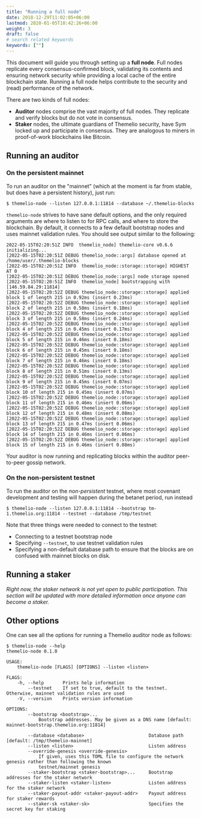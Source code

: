 ```yaml
---
title: "Running a full node"
date: 2018-12-29T11:02:05+06:00
lastmod: 2020-01-05T10:42:26+06:00
weight: 3
draft: false
# search related keywords
keywords: [""]
---
```


This document will guide you through setting up a **full node**. Full nodes replicate every consensus-confirmed block, validating its contents and ensuring network security while providing a local cache of the entire blockchain state. Running a full node helps contribute to the security and (read) performance of the network.

There are two kinds of full nodes:

- **Auditor** nodes comprise the vast majority of full nodes. They replicate and verify blocks but do not vote in consensus.
- **Staker** nodes, the ultimate guardians of Themelio security, have Sym locked up and participate in consensus. They are analogous to miners in proof-of-work blockchains like Bitcoin.

## Running an auditor

### On the persistent mainnet

To run an auditor on the "mainnet" (which at the moment is far from stable, but does have a persistent history), just run:

```text
$ themelio-node --listen 127.0.0.1:11814 --database ~/.themelio-blocks
```

`themelio-node` strives to have sane default options, and the only required arguments are where to listen to for RPC calls, and where to store the blockchain. By default, it connects to a few default bootstrap nodes and uses mainnet validation rules. You should see output similar to the following:

```text
2022-05-15T02:20:51Z INFO  themelio_node] themelio-core v0.6.6 initializing...
[2022-05-15T02:20:51Z DEBUG themelio_node::args] database opened at /home/user/.themelio-blocks
[2022-05-15T02:20:51Z INFO  themelio_node::storage::storage] HIGHEST AT 0
[2022-05-15T02:20:51Z DEBUG themelio_node::args] node storage opened
[2022-05-15T02:20:51Z INFO  themelio_node] bootstrapping with [146.59.84.29:11814]
[2022-05-15T02:20:52Z DEBUG themelio_node::storage::storage] applied block 1 of length 215 in 0.92ms (insert 0.23ms)
[2022-05-15T02:20:52Z DEBUG themelio_node::storage::storage] applied block 2 of length 215 in 0.58ms (insert 0.18ms)
[2022-05-15T02:20:52Z DEBUG themelio_node::storage::storage] applied block 3 of length 215 in 0.58ms (insert 0.24ms)
[2022-05-15T02:20:52Z DEBUG themelio_node::storage::storage] applied block 4 of length 215 in 0.45ms (insert 0.17ms)
[2022-05-15T02:20:52Z DEBUG themelio_node::storage::storage] applied block 5 of length 215 in 0.46ms (insert 0.18ms)
[2022-05-15T02:20:52Z DEBUG themelio_node::storage::storage] applied block 6 of length 215 in 0.45ms (insert 0.18ms)
[2022-05-15T02:20:52Z DEBUG themelio_node::storage::storage] applied block 7 of length 215 in 0.46ms (insert 0.18ms)
[2022-05-15T02:20:52Z DEBUG themelio_node::storage::storage] applied block 8 of length 215 in 0.51ms (insert 0.13ms)
[2022-05-15T02:20:52Z DEBUG themelio_node::storage::storage] applied block 9 of length 215 in 0.45ms (insert 0.07ms)
[2022-05-15T02:20:52Z DEBUG themelio_node::storage::storage] applied block 10 of length 215 in 0.45ms (insert 0.07ms)
[2022-05-15T02:20:52Z DEBUG themelio_node::storage::storage] applied block 11 of length 215 in 0.46ms (insert 0.06ms)
[2022-05-15T02:20:52Z DEBUG themelio_node::storage::storage] applied block 12 of length 215 in 0.48ms (insert 0.08ms)
[2022-05-15T02:20:52Z DEBUG themelio_node::storage::storage] applied block 13 of length 215 in 0.47ms (insert 0.06ms)
[2022-05-15T02:20:52Z DEBUG themelio_node::storage::storage] applied block 14 of length 215 in 0.46ms (insert 0.06ms)
[2022-05-15T02:20:52Z DEBUG themelio_node::storage::storage] applied block 15 of length 215 in 0.46ms (insert 0.08ms)

```

Your auditor is now running and replicating blocks within the auditor peer-to-peer gossip network.

### On the non-persistent testnet

To run the auditor on the _non-persistent_ testnet, where most covenant development and testing will happen during the betanet period, run instead

```text
$ themelio-node --listen 127.0.0.1:11814 --bootstrap tm-1.themelio.org:11814 --testnet --database /tmp/testnet
```

Note that three things were needed to connect to the testnet:

- Connecting to a testnet bootstrap node
- Specifying `--testnet`, to use testnet validation rules
- Specifying a non-default database path to ensure that the blocks are on confused with mainnet blocks on disk.

## Running a staker

_Right now, the staker network is not yet open to public participation. This section will be updated with more detailed information once anyone can become a staker._

## Other options

One can see all the options for running a Themelio auditor node as follows:

```text
$ themelio-node --help
themelio-node 0.1.0

USAGE:
    themelio-node [FLAGS] [OPTIONS] --listen <listen>

FLAGS:
    -h, --help       Prints help information
        --testnet    If set to true, default to the testnet. Otherwise, mainnet validation rules are used
    -V, --version    Prints version information

OPTIONS:
        --bootstrap <bootstrap>...
            Bootstrap addresses. May be given as a DNS name [default: mainnet-bootstrap.themelio.org:11814]

        --database <database>                        Database path [default: /tmp/themelio-mainnet]
        --listen <listen>                            Listen address
        --override-genesis <override-genesis>
            If given, uses this TOML file to configure the network genesis rather than following the known
            testnet/mainnet genesis
        --staker-bootstrap <staker-bootstrap>...     Bootstrap addresses for the staker network
        --staker-listen <staker-listen>              Listen address for the staker network
        --staker-payout-addr <staker-payout-addr>    Payout address for staker rewards
        --staker-sk <staker-sk>                      Specifies the secret key for staking
```
